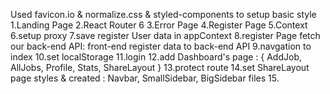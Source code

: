 Used favicon.io & normalize.css & styled-components to setup basic style
1.Landing Page
2.React Router 6
3.Error Page
4.Register Page
5.Context
6.setup proxy
7.save register User data in appContext
8.register Page fetch our back-end API: front-end register data to back-end API
9.navgation to index
10.set localStorage
11.login
12.add Dashboard's page : { AddJob, AllJobs, Profile, Stats, ShareLayout }
13.protect route
14.set ShareLayout page styles & created : Navbar, SmallSidebar, BigSidebar files 15.
